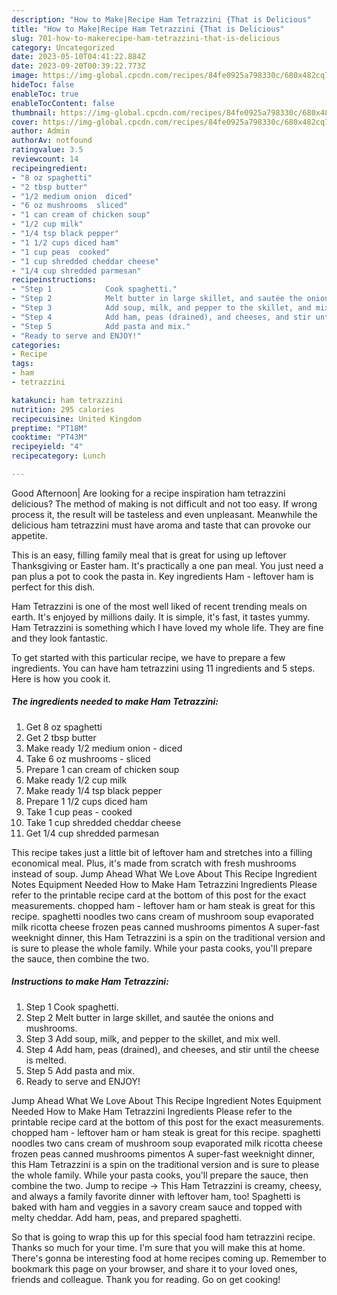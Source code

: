 ```yaml
---
description: "How to Make|Recipe Ham Tetrazzini {That is Delicious"
title: "How to Make|Recipe Ham Tetrazzini {That is Delicious"
slug: 701-how-to-makerecipe-ham-tetrazzini-that-is-delicious
category: Uncategorized
date: 2023-05-10T04:41:22.884Z
date: 2023-09-20T00:39:22.773Z
image: https://img-global.cpcdn.com/recipes/84fe0925a798330c/680x482cq70/ham-tetrazzini-recipe-main-photo.jpg
hideToc: false
enableToc: true
enableTocContent: false
thumbnail: https://img-global.cpcdn.com/recipes/84fe0925a798330c/680x482cq70/ham-tetrazzini-recipe-main-photo.jpg
cover: https://img-global.cpcdn.com/recipes/84fe0925a798330c/680x482cq70/ham-tetrazzini-recipe-main-photo.jpg
author: Admin
authorAv: notfound
ratingvalue: 3.5
reviewcount: 14
recipeingredient:
- "8 oz spaghetti"
- "2 tbsp butter"
- "1/2 medium onion  diced"
- "6 oz mushrooms  sliced"
- "1 can cream of chicken soup"
- "1/2 cup milk"
- "1/4 tsp black pepper"
- "1 1/2 cups diced ham"
- "1 cup peas  cooked"
- "1 cup shredded cheddar cheese"
- "1/4 cup shredded parmesan"
recipeinstructions:
- "Step 1            Cook spaghetti."
- "Step 2            Melt butter in large skillet, and sautée the onions and mushrooms."
- "Step 3            Add soup, milk, and pepper to the skillet, and mix well."
- "Step 4            Add ham, peas (drained), and cheeses, and stir until the cheese is melted."
- "Step 5            Add pasta and mix."
- "Ready to serve and ENJOY!"
categories:
- Recipe
tags:
- ham
- tetrazzini

katakunci: ham tetrazzini 
nutrition: 295 calories
recipecuisine: United Kingdom
preptime: "PT18M"
cooktime: "PT43M"
recipeyield: "4"
recipecategory: Lunch

---
```



Good Afternoon| Are looking for a recipe inspiration ham tetrazzini delicious? The method of making is not difficult and not too easy. If wrong process it, the result will be tasteless and even unpleasant. Meanwhile the delicious ham tetrazzini must have aroma and taste that can provoke our appetite.





This is an easy, filling family meal that is great for using up leftover Thanksgiving or Easter ham. It&#39;s practically a one pan meal. You just need a pan plus a pot to cook the pasta in. Key ingredients Ham - leftover ham is perfect for this dish.

Ham Tetrazzini is one of the most well liked of recent trending meals on earth. It's enjoyed by millions daily. It is simple, it's fast, it tastes yummy. Ham Tetrazzini is something which I have loved my whole life. They are fine and they look fantastic.


To get started with this particular recipe, we have to prepare a few ingredients. You can have ham tetrazzini using 11 ingredients and 5 steps. Here is how you cook it.

<!--inarticleads1-->

##### The ingredients needed to make Ham Tetrazzini:

1. Get 8 oz spaghetti
1. Get 2 tbsp butter
1. Make ready 1/2 medium onion - diced
1. Take 6 oz mushrooms - sliced
1. Prepare 1 can cream of chicken soup
1. Make ready 1/2 cup milk
1. Make ready 1/4 tsp black pepper
1. Prepare 1 1/2 cups diced ham
1. Take 1 cup peas - cooked
1. Take 1 cup shredded cheddar cheese
1. Get 1/4 cup shredded parmesan


This recipe takes just a little bit of leftover ham and stretches into a filling economical meal. Plus, it&#39;s made from scratch with fresh mushrooms instead of soup. Jump Ahead What We Love About This Recipe Ingredient Notes Equipment Needed How to Make Ham Tetrazzini Ingredients Please refer to the printable recipe card at the bottom of this post for the exact measurements. chopped ham - leftover ham or ham steak is great for this recipe. spaghetti noodles two cans cream of mushroom soup evaporated milk ricotta cheese frozen peas canned mushrooms pimentos A super-fast weeknight dinner, this Ham Tetrazzini is a spin on the traditional version and is sure to please the whole family. While your pasta cooks, you&#39;ll prepare the sauce, then combine the two. 

<!--inarticleads2-->

##### Instructions to make Ham Tetrazzini:

1. Step 1            Cook spaghetti.
1. Step 2            Melt butter in large skillet, and sautée the onions and mushrooms.
1. Step 3            Add soup, milk, and pepper to the skillet, and mix well.
1. Step 4            Add ham, peas (drained), and cheeses, and stir until the cheese is melted.
1. Step 5            Add pasta and mix.
1. Ready to serve and ENJOY!

Jump Ahead What We Love About This Recipe Ingredient Notes Equipment Needed How to Make Ham Tetrazzini Ingredients Please refer to the printable recipe card at the bottom of this post for the exact measurements. chopped ham - leftover ham or ham steak is great for this recipe. spaghetti noodles two cans cream of mushroom soup evaporated milk ricotta cheese frozen peas canned mushrooms pimentos A super-fast weeknight dinner, this Ham Tetrazzini is a spin on the traditional version and is sure to please the whole family. While your pasta cooks, you&#39;ll prepare the sauce, then combine the two. Jump to recipe → This Ham Tetrazzini is creamy, cheesy, and always a family favorite dinner with leftover ham, too! Spaghetti is baked with ham and veggies in a savory cream sauce and topped with melty cheddar. Add ham, peas, and prepared spaghetti. 

So that is going to wrap this up for this special food ham tetrazzini recipe. Thanks so much for your time. I'm sure that you will make this at home. There's gonna be interesting food at home recipes coming up. Remember to bookmark this page on your browser, and share it to your loved ones, friends and colleague. Thank you for reading. Go on get cooking!

